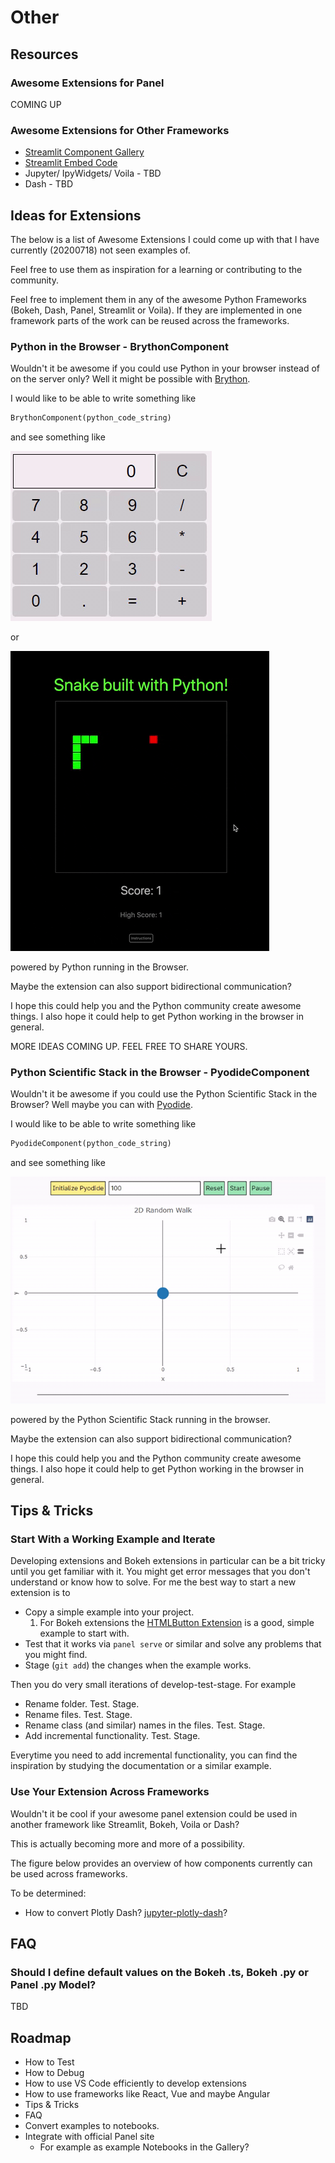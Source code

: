 # Other

## Resources

### Awesome Extensions for Panel

COMING UP

### Awesome Extensions for Other Frameworks

- [Streamlit Component Gallery](https://www.streamlit.io/components)
- [Streamlit Embed Code](https://github.com/randyzwitch/streamlit-embedcode)
- Jupyter/ IpyWidgets/ Voila - TBD
- Dash - TBD

## Ideas for Extensions

The below is a list of Awesome Extensions I could come up with that I have currently (20200718) not seen examples of.

Feel free to use them as inspiration for a learning or contributing to the community.

Feel free to implement them in any of the awesome Python Frameworks (Bokeh, Dash, Panel, Streamlit or Voila). If they are implemented in one framework parts of the work can be reused across the frameworks.

### Python in the Browser - BrythonComponent

Wouldn't it be awesome if you could use Python in your browser instead of on the server only? Well it might be possible with [Brython](https://brython.info/index.html).

I would like to be able to write something like

```Python
BrythonComponent(python_code_string)
```

and see something like

[![Brython Tutorial Calculator](brython-calculator.gif)](https://brython.info/static_tutorial/en/index.html)

or

[![Brython Snake Game](brython_snake_game.gif)](https://medium.com/swlh/sick-of-javascript-just-use-browser-python-4b9679efe08b)

powered by Python running in the Browser.

Maybe the extension can also support bidirectional communication?

I hope this could help you and the Python community create awesome things. I also hope it could help to get Python working in the browser in general.

MORE IDEAS COMING UP. FEEL FREE TO SHARE YOURS.

### Python Scientific Stack in the Browser - PyodideComponent

Wouldn't it be awesome if you could use the Python Scientific Stack in the Browser? Well maybe you can with [Pyodide](https://hacks.mozilla.org/2019/04/pyodide-bringing-the-scientific-python-stack-to-the-browser/).

I would like to be able to write something like

```python
PyodideComponent(python_code_string)
```

and see something like

[![Pyodide Random Walk](pyodide-random-walk.gif)](https://www.guangshi.io/posts/run-a-random-walker-in-your-website-using-pyodide/)

powered by the Python Scientific Stack running in the browser.

Maybe the extension can also support bidirectional communication?

I hope this could help you and the Python community create awesome things. I also hope it could help to get Python working in the browser in general.

## Tips & Tricks

### Start With a Working Example and Iterate

Developing extensions and Bokeh extensions in particular can be a bit tricky until you get familiar with it. You might get error messages that you don't understand or know how to solve. For me the best way to start a new extension is to

- Copy a simple example into your project.
  1. For Bokeh extensions the [HTMLButton Extension](examples/guide/html_button) is a good, simple example to start with.
- Test that it works via `panel serve` or similar and solve any problems that you might find.
- Stage (`git add`) the changes when the example works.

Then you do very small iterations of develop-test-stage. For example

- Rename folder. Test. Stage.
- Rename files. Test. Stage.
- Rename class (and similar) names in the files. Test. Stage.
- Add incremental functionality. Test. Stage.

Everytime you need to add incremental functionality, you can find the inspiration by studying the documentation or a similar example.

### Use Your Extension Across Frameworks

Wouldn't it be cool if your awesome panel extension could be used in another framework like Streamlit, Bokeh, Voila or Dash?

This is actually becoming more and more of a possibility.

The figure below provides an overview of how components currently can be used across frameworks.

To be determined:

- How to convert Plotly Dash? [jupyter-plotly-dash](https://pypi.org/project/jupyter-plotly-dash/)?

## FAQ

### Should I define default values on the Bokeh .ts, Bokeh .py or Panel .py Model?

TBD

## Roadmap

- How to Test
- How to Debug
- How to use VS Code efficiently to develop extensions
- How to use frameworks like React, Vue and maybe Angular
- Tips & Tricks
- FAQ
- Convert examples to notebooks.
- Integrate with official Panel site
     - For example as example Notebooks in the Gallery?


